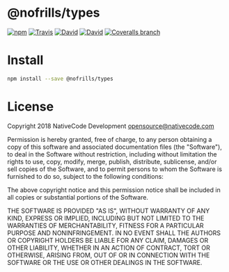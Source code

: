 # @nofrills/types

[![npm](https://img.shields.io/npm/v/@nofrills/types.svg?style=flat-square)](https://www.npmjs.com/package/@nofrills/types)
[![Travis](https://img.shields.io/travis/nativecode-dev/nofrills-types.svg?style=flat-square&label=travis)](https://travis-ci.org/nativecode-dev/nofrills-types)
[![David](https://img.shields.io/david/nativecode-dev/nofrills-types.svg?style=flat-square&label=deps)](https://www.npmjs.com/package/@nofrills/types)
[![David](https://img.shields.io/david/dev/nativecode-dev/nofrills-types.svg?style=flat-square&label=devdeps)](https://www.npmjs.com/package/@nofrills/types)
[![Coveralls branch](https://img.shields.io/coveralls/nativecode-dev/nofrills-types/master.svg?style=flat-square)](https://coveralls.io/r/nativecode-dev/nofrills-types?branch=master)

# Install

```bash
npm install --save @nofrills/types
```

# License
Copyright 2018 NativeCode Development <opensource@nativecode.com>

Permission is hereby granted, free of charge, to any person obtaining a copy of this software and associated
documentation files (the "Software"), to deal in the Software without restriction, including without
limitation the rights to use, copy, modify, merge, publish, distribute, sublicense, and/or sell copies of the
Software, and to permit persons to whom the Software is furnished to do so, subject to the following
conditions:

The above copyright notice and this permission notice shall be included in all copies or substantial portions
of the Software.

THE SOFTWARE IS PROVIDED "AS IS", WITHOUT WARRANTY OF ANY KIND, EXPRESS OR IMPLIED, INCLUDING BUT NOT LIMITED
TO THE WARRANTIES OF MERCHANTABILITY, FITNESS FOR A PARTICULAR PURPOSE AND NONINFRINGEMENT. IN NO EVENT SHALL
THE AUTHORS OR COPYRIGHT HOLDERS BE LIABLE FOR ANY CLAIM, DAMAGES OR OTHER LIABILITY, WHETHER IN AN ACTION OF
CONTRACT, TORT OR OTHERWISE, ARISING FROM, OUT OF OR IN CONNECTION WITH THE SOFTWARE OR THE USE OR OTHER
DEALINGS IN THE SOFTWARE.
